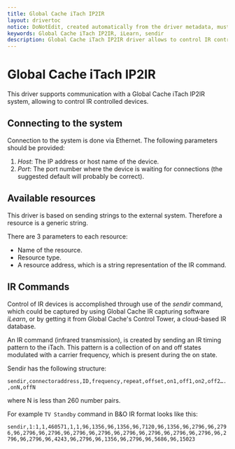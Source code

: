 ```yaml
---
title: Global Cache iTach IP2IR
layout: drivertoc
notice: DoNotEdit, created automatically from the driver metadata, must be updated on the driver itself
keywords: Global Cache iTach IP2IR, iLearn, sendir
description: Global Cache iTach IP2IR driver allows to control IR controlled devices using iLearn capturing software or Control Tower database.
---
```

Global Cache iTach IP2IR
===============================

This driver supports communication with a Global Cache iTach IP2IR system, allowing to control IR controlled devices.

Connecting to the system
--------------------------------
Connection to the system is done via Ethernet. The following parameters should be provided:

 1. *Host*: The IP address or host name of the device.
 2. *Port*: The port number where the device is waiting for connections (the suggested default will probably be correct).

Available resources
--------------------------------
This driver is based on sending strings to the external system. Therefore a resource is a generic string.

There are 3 parameters to each resource:

-   Name of the resource.
-   Resource type.
-   A resource address, which is a string representation of the IR command.

IR Commands
-------------------
Control of IR devices is accomplished through use of the *sendir* command, which could be captured by using Global Cache IR capturing software *iLearn*, or by getting it from Global Cache's Control Tower, a cloud-based IR database.

An IR command (infrared transmission), is created by sending an IR timing pattern to the iTach. This pattern is a collection of on and off states modulated with a carrier frequency, which is present during the on state. 

Sendir has the following structure:

`sendir,connectoraddress,ID,frequency,repeat,offset,on1,off1,on2,off2….,onN,offN`

where N is less than 260 number pairs.

For example `TV Standby` command in B&O IR format looks like this:

`sendir,1:1,1,460571,1,1,96,1356,96,1356,96,7120,96,1356,96,2796,96,2796,96,2796,96,2796,96,2796,96,2796,96,2796,96,2796,96,2796,96,2796,96,2796,96,2796,96,4243,96,2796,96,1356,96,2796,96,5686,96,15023`
